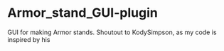 # Armor_stand_GUI-plugin
GUI for making Armor stands. Shoutout to KodySimpson, as my code is inspired by his
